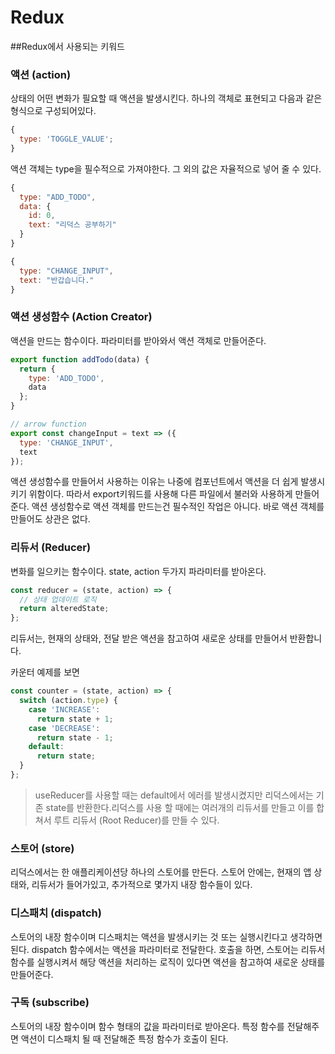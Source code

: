 # Redux

##Redux에서 사용되는 키워드

### 액션 (action)

상태의 어떤 변화가 필요할 때 액션을 발생시킨다. 하나의 객체로 표현되고 다음과 같은 형식으로 구성되어있다.

```js
{
  type: 'TOGGLE_VALUE';
}
```

액션 객체는 type을 필수적으로 가져야한다. 그 외의 값은 자율적으로 넣어 줄 수 있다.

```js
{
  type: "ADD_TODO",
  data: {
    id: 0,
    text: "리덕스 공부하기"
  }
}

{
  type: "CHANGE_INPUT",
  text: "반갑습니다."
}
```

### 액션 생성함수 (Action Creator)

액션을 만드는 함수이다. 파라미터를 받아와서 액션 객체로 만들어준다.

```js
export function addTodo(data) {
  return {
    type: 'ADD_TODO',
    data
  };
}

// arrow function
export const changeInput = text => ({
  type: 'CHANGE_INPUT',
  text
});
```

액션 생성함수를 만들어서 사용하는 이유는 나중에 컴포넌트에서 액션을 더 쉽게 발생시키기 위함이다. 따라서 export키워드를 사용해 다른 파일에서 불러와 사용하게 만들어준다. 액션 생성함수로 액션 객체를 만드는건 필수적인 작업은 아니다. 바로 액션 객체를 만들어도 상관은 없다.

### 리듀서 (Reducer)

변화를 일으키는 함수이다. state, action 두가지 파라미터를 받아온다.

```js
const reducer = (state, action) => {
  // 상태 업데이트 로직
  return alteredState;
};
```

리듀서는, 현재의 상태와, 전달 받은 액션을 참고하여 새로운 상태를 만들어서 반환합니다.

카운터 예제를 보면

```js
const counter = (state, action) => {
  switch (action.type) {
    case 'INCREASE':
      return state + 1;
    case 'DECREASE':
      return state - 1;
    default:
      return state;
  }
};
```

> useReducer를 사용할 때는 default에서 에러를 발생시켰지만 리덕스에서는 기존 state를 반환한다.리덕스를 사용 할 때에는 여러개의 리듀서를 만들고 이를 합쳐서 루트 리듀서 (Root Reducer)를 만들 수 있다.

### 스토어 (store)

리덕스에서는 한 애플리케이션당 하나의 스토어를 만든다. 스토어 안에는, 현재의 앱 상태와, 리듀서가 들어가있고, 추가적으로 몇가지 내장 함수들이 있다.

### 디스패치 (dispatch)

스토어의 내장 함수이며 디스패치는 액션을 발생시키는 것 또는 실행시킨다고 생각하면된다. dispatch 함수에서는 액션을 파라미터로 전달한다. 호출을 하면, 스토어는 리듀서 함수를 실행시켜서 해당 액션을 처리하는 로직이 있다면 액션을 참고하여 새로운 상태를 만들어준다.

### 구독 (subscribe)

스토어의 내장 함수이며 함수 형태의 값을 파라미터로 받아온다.
특정 함수를 전달해주면 액션이 디스패치 될 때 전달해준 특정 함수가 호출이 된다.
